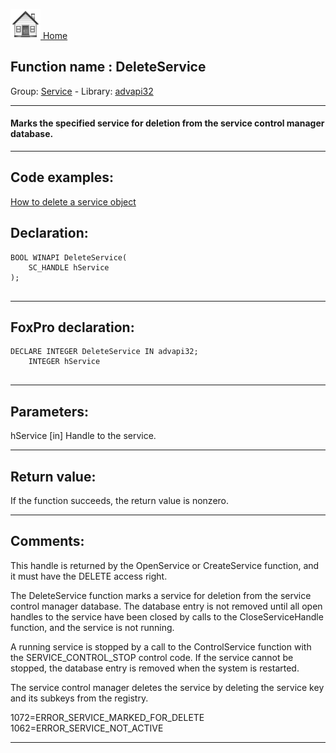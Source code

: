 [<img src="../../images/home.png"> Home ](https://github.com/VFPX/Win32API)  

## Function name : DeleteService
Group: [Service](../../functions_group.md#Service)  -  Library: [advapi32](../../../libraries.md#advapi32)  
***  


#### Marks the specified service for deletion from the service control manager database.
***  


## Code examples:
[How to delete a service object](../../samples/sample_518.md)  

## Declaration:
```foxpro  
BOOL WINAPI DeleteService(
	SC_HANDLE hService
);
  
```  
***  


## FoxPro declaration:
```foxpro  
DECLARE INTEGER DeleteService IN advapi32;
	INTEGER hService
  
```  
***  


## Parameters:
hService 
[in] Handle to the service.  
***  


## Return value:
If the function succeeds, the return value is nonzero.  
***  


## Comments:
This handle is returned by the OpenService or CreateService function, and it must have the DELETE access right.  
  
The DeleteService function marks a service for deletion from the service control manager database. The database entry is not removed until all open handles to the service have been closed by calls to the CloseServiceHandle function, and the service is not running.   
  
A running service is stopped by a call to the ControlService function with the SERVICE_CONTROL_STOP control code. If the service cannot be stopped, the database entry is removed when the system is restarted.  
  
The service control manager deletes the service by deleting the service key and its subkeys from the registry.  
  
1072=ERROR_SERVICE_MARKED_FOR_DELETE  
1062=ERROR_SERVICE_NOT_ACTIVE  
  
***  

